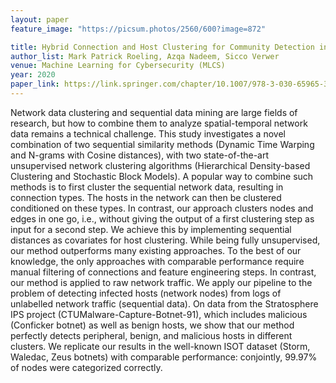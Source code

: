 ```yaml
---
layout: paper
feature_image: "https://picsum.photos/2560/600?image=872"

title: Hybrid Connection and Host Clustering for Community Detection in Spatial-temporal Network Data
author_list: Mark Patrick Roeling, Azqa Nadeem, Sicco Verwer
venue: Machine Learning for Cybersecurity (MLCS)
year: 2020
paper_link: https://link.springer.com/chapter/10.1007/978-3-030-65965-3_12
---
```



Network data clustering and sequential data mining are large fields of research, but how to combine them to analyze spatial-temporal network data remains a technical challenge. This study investigates a novel combination of two sequential similarity methods (Dynamic Time Warping and N-grams with Cosine distances), with two state-of-the-art unsupervised network clustering algorithms (Hierarchical Density-based Clustering and Stochastic Block Models). A popular way to combine such methods is to first cluster the sequential network data, resulting in connection types. The hosts in the network can then be clustered conditioned on these types. In contrast, our approach clusters nodes and edges in one go, i.e., without giving the output of a first clustering step as input for a second step. We achieve this by implementing sequential distances as covariates for host clustering. While being fully unsupervised, our method outperforms many existing approaches. To the best of our knowledge, the only approaches with comparable performance require manual filtering of connections and feature engineering steps. In contrast, our method is applied to raw network traffic. We apply our pipeline to the problem of detecting infected hosts (network nodes) from logs of unlabelled network traffic (sequential data). On data from the Stratosphere IPS project (CTUMalware-Capture-Botnet-91), which includes malicious (Conficker botnet) as well as benign hosts, we show that our method perfectly detects peripheral, benign, and malicious hosts in different clusters. We replicate our results in the well-known ISOT dataset (Storm, Waledac, Zeus botnets) with comparable performance: conjointly, 99.97% of nodes were categorized correctly.